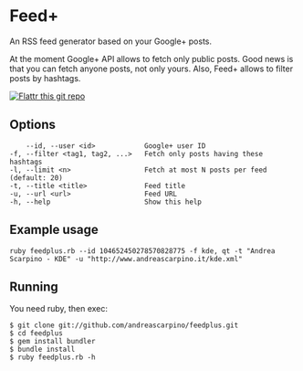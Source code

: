 Feed+
=====

An RSS feed generator based on your Google+ posts.

At the moment Google+ API allows to fetch only public posts. Good news is that you can fetch anyone posts, not only yours.
Also, Feed+ allows to filter posts by hashtags.

[![Flattr this git repo](http://api.flattr.com/button/flattr-badge-large.png)](https://flattr.com/submit/auto?user_id=andreascarpino&url=https://github.com/andreascarpino/feedplus&title=Feed+&language=&tags=github&category=software)

## Options
        --id, --user <id>            Google+ user ID
    -f, --filter <tag1, tag2, ...>   Fetch only posts having these hashtags
    -l, --limit <n>                  Fetch at most N posts per feed (default: 20)
    -t, --title <title>              Feed title
    -u, --url <url>                  Feed URL
    -h, --help                       Show this help

## Example usage
    ruby feedplus.rb --id 104652450278570828775 -f kde, qt -t "Andrea Scarpino - KDE" -u "http://www.andreascarpino.it/kde.xml"

## Running
You need ruby, then exec:

    $ git clone git://github.com/andreascarpino/feedplus.git
    $ cd feedplus
    $ gem install bundler
    $ bundle install
    $ ruby feedplus.rb -h

